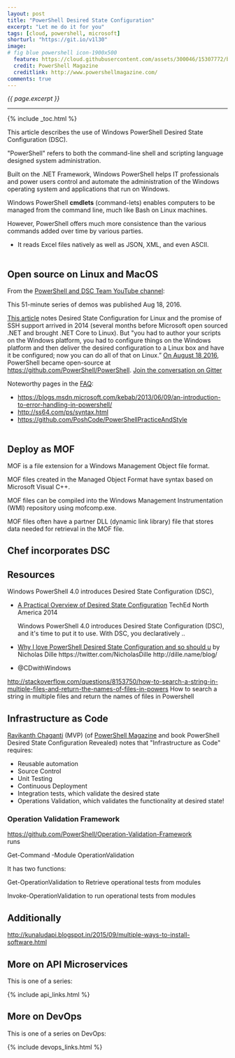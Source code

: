```yaml
---
layout: post
title: "PowerShell Desired State Configuration"
excerpt: "Let me do it for you"
tags: [cloud, powershell, microsoft]
shorturl: "https://git.io/v1l30"
image:
# fig blue powershell icon-1900x500
  feature: https://cloud.githubusercontent.com/assets/300046/15307772/b335270e-1b93-11e6-9552-d3022de2b9ce.jpg
  credit: PowerShell Magazine
  creditlink: http://www.powershellmagazine.com/
comments: true
---
```

<i>{{ page.excerpt }}</i>
<hr />
{% include _toc.html %}

This article describes the use of Windows PowerShell Desired State Configuration (DSC).

"PowerShell" refers to both the command-line shell and scripting language designed system administration. 

Built on the .NET Framework, Windows PowerShell helps IT professionals and power users control and automate the administration of the Windows operating system and applications that run on Windows. 

Windows PowerShell <strong>cmdlets</strong> (command-lets) enables computers to be managed from the command line,
much like Bash on Linux machines.

However, PowerShell offers much more consistence than the various commands added over time by various parties.

   * It reads Excel files natively as well as JSON, XML, and even ASCII.
   <br /><br />


## Open source on Linux and MacOS #

From the <a target="_blank" href="https://www.youtube.com/channel/UCMhQH-yJlr4_XHkwNunfMog">
PowerShell and DSC Team YouTube channel</a>:

<amp-youtube data-videoid="2WZwv7TxqZ0" layout="responsive" width="480" height="270"></amp-youtube>
This 51-minute series of demos was published Aug 18, 2016.


<a target="_blank" href="http://www.networkworld.com/article/3109486/application-development/powershell-for-linux-makes-it-easier-to-mix-clients-servers-and-clouds.html">
This article</a> notes Desired State Configuration for Linux and the promise of SSH support arrived in 2014 (several months before Microsoft open sourced .NET and brought .NET Core to Linux). But "you had to author your scripts on the Windows platform, you had to configure things on the Windows platform and then deliver the desired configuration to a Linux box and have it be configured; now you can do all of that on Linux.”

<a target="_blank" href="https://aka.ms/hosoyc">
On August 18 2016</a>, PowerShell became open-source at<br />
<a target="_blank" href="https://github.com/PowerShell/PowerShell/">
https://github.com/PowerShell/PowerShell</a>.

<a target="_blank" href="https://gitter.im/PowerShell/PowerShell">
Join the conversation on Gitter</a>

Noteworthy pages in the <a target="_blank" href="https://github.com/PowerShell/PowerShell/blob/master/docs/FAQ.md">
FAQ</a>:

   * https://blogs.msdn.microsoft.com/kebab/2013/06/09/an-introduction-to-error-handling-in-powershell/
   * http://ss64.com/ps/syntax.html
   * https://github.com/PoshCode/PowerShellPracticeAndStyle
   <br /><br />


## Deploy as MOF #

MOF is a file extension for a Windows Management Object file format. 

MOF files created in the Managed Object Format have syntax based on Microsoft Visual C++.  

MOF files can be compiled into the Windows Management Instrumentation (WMI) repository using mofcomp.exe.

MOF files often have a partner DLL (dynamic link library) file that stores data needed for retrieval in the MOF file.

## Chef incorporates DSC #


## Resources #

Windows PowerShell 4.0 introduces Desired State Configuration (DSC), 

* <a target="_blank" href="https://www.youtube.com/watch?v=lP6noSW6Vr4">
   A Practical Overview of Desired State Configuration</a>
   TechEd North America 2014

   Windows PowerShell 4.0 introduces Desired State Configuration (DSC), and it's time to put it to use. With DSC, you declaratively ..

* <a target="_blank" href="https://www.youtube.com/watch?v=CkxVQy6ACXE">
  Why I love PowerShell Desired State Configuration and so should u</a>
  by Nicholas Dille
   https://twitter.com/NicholasDille 
   http://dille.name/blog/

* ‏@CDwithWindows


http://stackoverflow.com/questions/8153750/how-to-search-a-string-in-multiple-files-and-return-the-names-of-files-in-powers
How to search a string in multiple files and return the names of files in Powershell

## Infrastructure as Code 

<a target="_blank" href="http://www.ravichaganti.com/blog/">
Ravikanth Chaganti</a> (MVP)
(of <a target="_blank" href="http://www.powershellmagazine.com/">
PowerShell Magazine</a>
and
book PowerShell Desired State Configuration Revealed)
notes that "Infrastructure as Code" requires:

   * Reusable automation
   * Source Control
   * Unit Testing
   * Continuous Deployment
   * Integration tests, which validate the desired state
   * Operations Validation, which validates the functionality at desired state!


### Operation Validation Framework

<a target="_blank" href="https://github.com/PowerShell/Operation-Validation-Framework/">
https://github.com/PowerShell/Operation-Validation-Framework</a><br />
runs

   Get-Command -Module OperationValidation

It has two functions:

   Get-OperationValidation to Retrieve operational tests from modules
   
   Invoke-OperationValidation to run operational tests from modules

## Additionally

http://kunaludapi.blogspot.in/2015/09/multiple-ways-to-install-software.html


## More on API Microservices #

This is one of a series:

{% include api_links.html %}


## More on DevOps #

This is one of a series on DevOps:

{% include devops_links.html %}
